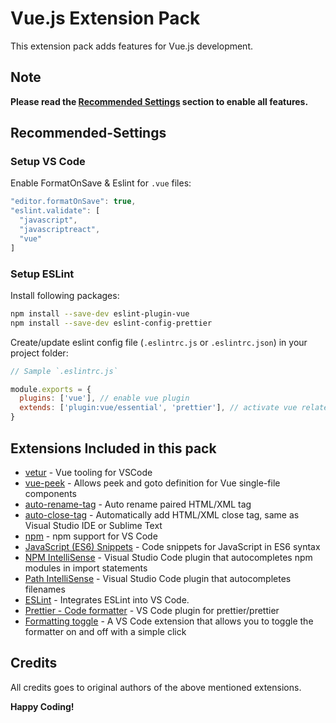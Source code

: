 # Vue.js Extension Pack

This extension pack adds features for Vue.js development.

## Note

**Please read the [Recommended Settings](#Recommended-Settings) section to enable all features.**

## Recommended-Settings

### Setup VS Code

Enable FormatOnSave & Eslint for `.vue` files:

```js
"editor.formatOnSave": true,
"eslint.validate": [
  "javascript",
  "javascriptreact",
  "vue"
]
```

### Setup ESLint

Install following packages:

```sh
npm install --save-dev eslint-plugin-vue
npm install --save-dev eslint-config-prettier
```

Create/update eslint config file (`.eslintrc.js` or `.eslintrc.json`) in your project folder:

```js
// Sample `.eslintrc.js`

module.exports = {
  plugins: ['vue'], // enable vue plugin
  extends: ['plugin:vue/essential', 'prettier'], // activate vue related rules
}
```

## Extensions Included in this pack

* [vetur](https://marketplace.visualstudio.com/items?itemName=octref.vetur) -
  Vue tooling for VSCode
* [vue-peek](https://marketplace.visualstudio.com/items?itemName=dariofuzinato.vue-peek) -
  Allows peek and goto definition for Vue single-file components
* [auto-rename-tag](https://marketplace.visualstudio.com/items?itemName=formulahendry.auto-rename-tag) -
  Auto rename paired HTML/XML tag
* [auto-close-tag](https://marketplace.visualstudio.com/items?itemName=formulahendry.auto-close-tag) -
  Automatically add HTML/XML close tag, same as Visual Studio IDE or Sublime
  Text
* [npm](https://marketplace.visualstudio.com/items?itemName=eg2.vscode-npm-script) -
  npm support for VS Code
* [JavaScript (ES6) Snippets](https://marketplace.visualstudio.com/items?itemName=xabikos.JavaScriptSnippets) -
  Code snippets for JavaScript in ES6 syntax
* [NPM IntelliSense](https://marketplace.visualstudio.com/items?itemName=christian-kohler.npm-intellisense) -
  Visual Studio Code plugin that autocompletes npm modules in import statements
* [Path IntelliSense](https://marketplace.visualstudio.com/items?itemName=christian-kohler.path-intellisense) -
  Visual Studio Code plugin that autocompletes filenames
* [ESLint](https://marketplace.visualstudio.com/items?itemName=dbaeumer.vscode-eslint) -
  Integrates ESLint into VS Code.
* [Prettier - Code formatter](https://marketplace.visualstudio.com/items?itemName=esbenp.prettier-vscode) -
  VS Code plugin for prettier/prettier
* [Formatting toggle](https://marketplace.visualstudio.com/items?itemName=tombonnike.vscode-status-bar-format-toggle) - A VS Code extension that allows you to toggle the formatter on and off with a simple click

## Credits

All credits goes to original authors of the above mentioned extensions.

**Happy Coding!**
